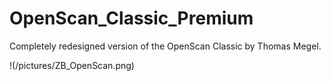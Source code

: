 # OpenScan_Classic_Premium
Completely redesigned version of the OpenScan Classic by Thomas Megel.

!(/pictures/ZB_OpenScan.png)
